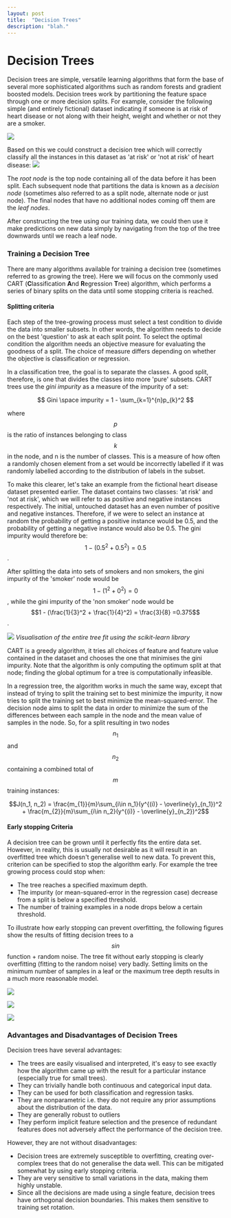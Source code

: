 ```yaml
---
layout: post
title:  "Decision Trees"
description: "blah."
---
```


# Decision Trees
Decision trees are simple, versatile learning algorithms that form the base of several more sophisticated algorithms such as random forests and gradient boosted models. Decision trees work by partitioning the feature space through one or more decision splits. For example, consider the following simple (and entirely fictional) dataset indicating if someone is at risk of heart disease or not along with their height, weight and whether or not they are a smoker.

![](/assets/decision_tree_table.png)

Based on this we could construct a decision tree which will correctly classify all the instances in this dataset as 'at risk' or 'not at risk' of heart disease:
![](/assets/decision_tree_example.png)

The *root node* is the top node containing all of the data before it has been split. Each subsequent node that partitions the data is known as a *decision node* (sometimes also referred to as a split node, alternate node or just node). The final nodes that have no additional nodes coming off them are the *leaf nodes*.

After constructing the tree using our training data, we could then use it make predictions on new data simply by navigating from the top of the tree downwards until we reach a leaf node.


### Training a Decision Tree
There are many algorithms available for training a decision tree (sometimes referred to as growing the tree). Here we will focus on the commonly used CART (**C**lassification **A**nd **R**egression **T**ree) algorithm, which performs a series of binary splits on the data until some stopping criteria is reached.

#### Splitting criteria
Each step of the tree-growing process must select a test condition to divide the data into smaller subsets. In other words, the algorithm needs to decide on the best 'question' to ask at each split point. To select the optimal condition the algorithm needs an objective measure for evaluating the goodness of a split. The choice of measure differs depending on whether the objective is classification or regression.

In a classification tree, the goal is to separate the classes. A good split, therefore, is one that divides the classes into more 'pure' subsets. CART trees use the *gini impurity* as a measure of the impurity of a set:

$$ Gini \space impurity = 1 - \sum_{k=1}^{n}p_{k}^2 $$

where $$p$$ is the ratio of instances belonging to class $$k$$ in the node, and n is the number of classes. This is a measure of how often a randomly chosen element from a set would be incorrectly labelled if it was randomly labelled according to the distribution of labels in the subset.

To make this clearer, let's take an example from the fictional heart disease dataset presented earlier. The dataset contains two classes: 'at risk' and 'not at risk', which we will refer to as positive and negative instances respectively. The initial, untouched dataset has an even number of positive and negative instances. Therefore, if we were to select an instance at random the probability of getting a positive instance would be 0.5, and the probability of getting a negative instance would also be 0.5. The gini impurity would therefore be: $$1 - (0.5^2 + 0.5^2) = 0.5$$.

 After splitting the data into sets of smokers and non smokers, the gini impurity of the 'smoker' node would be $$1 - (1^2 + 0^2) = 0$$, while the gini impurity of the 'non smoker' node would be $$1 - (\frac{1}{3}^2 + \frac{1}{4}^2) = \frac{3}{8} =0.375$$.

![](/assets/decision_tree_vis.png)
*Visualisation of the entire tree fit using the scikit-learn library*


CART is a greedy algorithm, it tries all choices of feature and feature value contained in the dataset and chooses the one that minimises the gini impurity. Note that the algorithm is only computing the optimum split at that node; finding the global optimum for a tree is computationally infeasible.

In a regression tree, the algorithm works in much the same way, except that instead of trying to split the training set to best minimize the impurity, it now tries to split the training set to best minimize the mean-squared-error. The decision node aims to split the data in order to minimize the sum of the differences between each sample in the node and the mean value of samples in the node. So, for a split resulting in two nodes $$n_1$$ and $$n_2$$ containing a combined total of $$m$$ training instances:

$$J(n_1, n_2) = \frac{m_{1}}{m}\sum_{i\in n_1}(y^{(i)} - \overline{y}_{n_1})^2 + \frac{m_{2}}{m}\sum_{i\in n_2}(y^{(i)} - \overline{y}_{n_2})^2$$

#### Early stopping Criteria
A decision tree can be grown until it perfectly fits the entire data set. However, in reality, this is usually not desirable as it will result in an overfitted tree which doesn't generalise well to new data. To prevent this, criterion can be specified to stop the algorithm early. For example the tree growing process could stop when:

- The tree reaches a specified maximum depth.
- The impurity (or mean-squared-error in the regression case) decrease from a split is below a specified threshold.
- The number of training examples in a node drops below a certain threshold.

To illustrate how early stopping can prevent overfitting, the following figures show the results of fitting decision trees to a $$sin$$ function + random noise. The tree fit without early stopping is clearly overfitting (fitting to the random noise) very badly. Setting limits on the minimum number of samples in a leaf or the maximum tree depth results in a much more reasonable model.

![](/assets/tree_no_early_stopping.png)

![](/assets/tree_min_samples_leaf.png)

![](/assets/tree_with_max_depth.png)

### Advantages and Disadvantages of Decision Trees

Decision trees have several advantages:
- The trees are easily visualised and interpreted, it's easy to see exactly how the algorithm came up with the result for a particular instance (especially true for small trees).
- They can trivially handle both continuous and categorical input data.
- They can be used for both classification and regression tasks.
- They are nonparametric i.e. they do not require any prior assumptions about the distribution of the data.
- They are generally robust to outliers
- They perform implicit feature selection and the presence of redundant features does not adversely affect the performance of the decision tree.

However, they are not without disadvantages:
- Decision trees are extremely susceptible to overfitting, creating over-complex trees that do not generalise the data well. This can be mitigated somewhat by using early stopping criteria.
- They are very sensitive to small variations in the data, making them highly unstable.
- Since all the decisions are made using a single feature, decision trees have orthogonal decision boundaries. This makes them sensitive to training set rotation.
